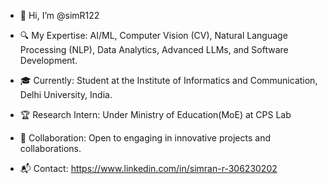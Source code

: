 - 👋 Hi, I’m @simR122
- 🔍 My Expertise: AI/ML, Computer Vision (CV), Natural Language Processing (NLP), Data Analytics, Advanced LLMs, and Software Development.
- 🎓 Currently: Student at the Institute of Informatics and Communication, Delhi University, India.
  
- 🏆 Research Intern: Under Ministry of Education(MoE) at CPS Lab
  
- 🤝 Collaboration: Open to engaging in innovative projects and collaborations.
* 📬 Contact: https://www.linkedin.com/in/simran-r-306230202

<!---
simR122/simR122 is a ✨ special ✨ repository because its `README.md` (this file) appears on your GitHub profile.
You can click the Preview link to take a look at your changes.
--->
